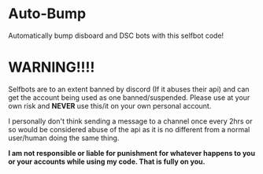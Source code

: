 # Auto-Bump
Automatically bump disboard and DSC bots with this selfbot code!




# WARNING!!!!




Selfbots are to an extent banned by discord (If it abuses their api) and can get the account being used as one banned/suspended. Please use at your own risk and **NEVER** use this/it on your own personal account. 

I personally don't think sending a message to a channel once every 2hrs or so would be considered abuse of the api as it is no different from a normal user/human doing the same thing.


**I am not responsible or liable for punishment for whatever happens to you or your accounts while using my code. That is fully on you.**
